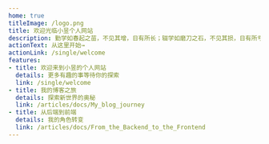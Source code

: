 ```yaml
---
home: true
titleImage: /logo.png
title: 欢迎光临小昱个人网站
description: 勤学如春起之苗，不见其增，日有所长；辍学如磨刀之石，不见其损，日有所亏
actionText: 从这里开始→
actionLink: /single/welcome
features:
- title: 欢迎来到小昱的个人网站
  details: 更多有趣的事等待你的探索
  link: /single/welcome
- title: 我的博客之旅
  details: 探索新世界的奥秘
  link: /articles/docs/My_blog_journey
- title: 从后端到前端
  details: 我的角色转变
  link: /articles/docs/From_the_Backend_to_the_Frontend
---
```



